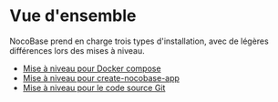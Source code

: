 # Vue d'ensemble

NocoBase prend en charge trois types d'installation, avec de légères différences lors des mises à niveau.

- [Mise à niveau pour Docker compose](./docker-compose.md)
- [Mise à niveau pour create-nocobase-app](./create-nocobase-app.md)
- [Mise à niveau pour le code source Git](./git-clone.md)
